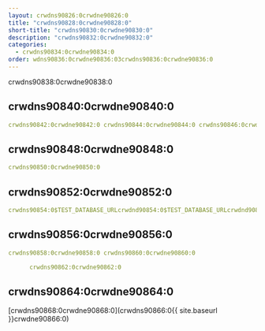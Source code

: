 ```yaml
---
layout: crwdns90826:0crwdne90826:0
title: "crwdns90828:0crwdne90828:0"
short-title: "crwdns90830:0crwdne90830:0"
description: "crwdns90832:0crwdne90832:0"
categories:
  - crwdns90834:0crwdne90834:0
order: wdns90836:0crwdne90836:03crwdns90836:0crwdne90836:0
---
```

crwdns90838:0crwdne90838:0

## crwdns90840:0crwdne90840:0

```yaml
crwdns90842:0crwdne90842:0 crwdns90844:0crwdne90844:0 crwdns90846:0crwdne90846:0
```

## crwdns90848:0crwdne90848:0

```yaml
crwdns90850:0crwdne90850:0
```

## crwdns90852:0crwdne90852:0

```yaml
crwdns90854:0$TEST_DATABASE_URLcrwdnd90854:0$TEST_DATABASE_URLcrwdnd90854:0$TEST_DATABASE_URLcrwdne90854:0
```

## crwdns90856:0crwdne90856:0

```yaml
crwdns90858:0crwdne90858:0 crwdns90860:0crwdne90860:0

      crwdns90862:0crwdne90862:0

```

## crwdns90864:0crwdne90864:0

[crwdns90868:0crwdne90868:0](crwdns90866:0{{ site.baseurl }}crwdne90866:0)